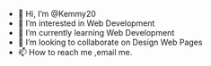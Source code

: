 - 👋 Hi, I’m @Kemmy20
- 👀 I’m interested in Web Development 
- 🌱 I’m currently learning Web Development 
- 💞️ I’m looking to collaborate on Design Web Pages
- 📫 How to reach me ,email me.

<!---
Kemmy20/Kemmy20 is a ✨ special ✨ repository because its `README.md` (this file) appears on your GitHub profile.
You can click the Preview link to take a look at your changes.
--->
